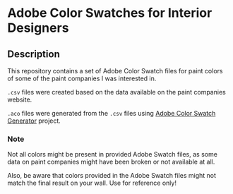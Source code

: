 # Adobe Color Swatches for Interior Designers

## Description
This repository contains a set of Adobe Color Swatch files for paint colors of some of the paint companies
I was interested in.

`.csv` files were created based on the data available on the paint companies website.

`.aco` files were generated from the `.csv` files using [Adobe Color Swatch Generator](https://github.com/kdybicz/adobe-color-swatch) project.


### Note

Not all colors might be present in provided Adobe Swatch files, as some data on paint companies might have been broken or not available at all.

Also, be aware that colors provided in the Adobe Swatch files might not match the final result on your wall. Use for reference only!

